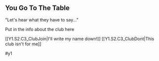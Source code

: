 ## You Go To The Table

"Let's hear what they have to say..."

Put in the info about the club here

[[Y1.S2.C3_ClubJoin|I'll write my name down!]]
[[Y1.S2.C3_ClubDont|This club isn't for me]]

#y1
